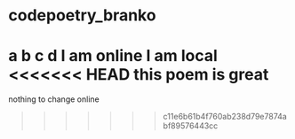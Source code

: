 # codepoetry_branko
a
b
c
d
I am online
I am local
<<<<<<< HEAD
this poem is great
=======
nothing to change online
>>>>>>> c11e6b61b4f760ab238d79e7874abf89576443cc
